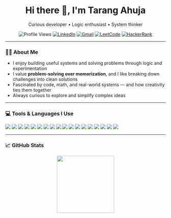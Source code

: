 <h1 align="center">Hi there 👋, I'm Tarang Ahuja</h1>
<p align="center">
  Curious developer • Logic enthusiast • System thinker
</p>

<p align="center">
  <img src="https://komarev.com/ghpvc/?username=ahujatarang&style=for-the-badge&color=blue" alt="Profile Views" />
  <a href="https://www.linkedin.com/in/ahujatarang"><img alt="LinkedIn" src="https://img.shields.io/badge/LinkedIn-0077B5?style=for-the-badge&logo=linkedin&logoColor=white"></a>
  <a href="mailto:ahujatarang@gmail.com"><img alt="Gmail" src="https://img.shields.io/badge/Email-D14836?style=for-the-badge&logo=gmail&logoColor=white"></a>
  <a href="https://leetcode.com/ahujatarang"><img alt="LeetCode" src="https://img.shields.io/badge/LeetCode-FFA116?style=for-the-badge&logo=leetcode&logoColor=white"></a>
  <a href="https://www.hackerrank.com/ahujatarang"><img alt="HackerRank" src="https://img.shields.io/badge/HackerRank-2EC866?style=for-the-badge&logo=hackerrank&logoColor=white"></a>
</p>

---

### 👨‍💻 About Me

- I enjoy building useful systems and solving problems through logic and experimentation  
- I value **problem-solving over memorization**, and I like breaking down challenges into clean solutions  
- Fascinated by code, math, and real-world systems — and how creativity ties them together  
- Always curious to explore and simplify complex ideas

---

### 💻 Tools & Languages I Use

<p align="left">
  <!-- Programming Languages -->
  <img src="https://img.shields.io/badge/C-A8B9CC?style=flat-square&logo=c&logoColor=black"/>
  <img src="https://img.shields.io/badge/C++-00599C?style=flat-square&logo=c%2B%2B&logoColor=white"/>
  <img src="https://img.shields.io/badge/Python-3776AB?style=flat-square&logo=python&logoColor=white"/>
  <img src="https://img.shields.io/badge/JavaScript-F7DF1E?style=flat-square&logo=javascript&logoColor=black"/>
  <img src="https://img.shields.io/badge/HTML5-E34F26?style=flat-square&logo=html5&logoColor=white"/>
  <img src="https://img.shields.io/badge/CSS3-1572B6?style=flat-square&logo=css3&logoColor=white"/>

  <!-- Frameworks & Tools -->
  <img src="https://img.shields.io/badge/Django-092E20?style=flat-square&logo=django&logoColor=white"/>
  <img src="https://img.shields.io/badge/React-20232A?style=flat-square&logo=react&logoColor=61DAFB"/>
  <img src="https://img.shields.io/badge/Flutter-02569B?style=flat-square&logo=flutter&logoColor=white"/>
  <img src="https://img.shields.io/badge/MySQL-4479A1?style=flat-square&logo=mysql&logoColor=white"/>

  <!-- IDEs and Platforms -->
  <img src="https://img.shields.io/badge/VS%20Code-007ACC?style=flat-square&logo=visual-studio-code&logoColor=white"/>
  <img src="https://img.shields.io/badge/Jupyter-F37626?style=flat-square&logo=jupyter&logoColor=white"/>
  <img src="https://img.shields.io/badge/Google%20Colab-F9AB00?style=flat-square&logo=googlecolab&logoColor=white"/>

  <!-- Design -->
  <img src="https://img.shields.io/badge/Photoshop-31A8FF?style=flat-square&logo=adobephotoshop&logoColor=white"/>
  <img src="https://img.shields.io/badge/GIMP-5C5543?style=flat-square&logo=gimp&logoColor=white"/>

  <!-- OS & Infra -->
  <img src="https://img.shields.io/badge/Linux-FCC624?style=flat-square&logo=linux&logoColor=black"/>
  <img src="https://img.shields.io/badge/Ubuntu-E95420?style=flat-square&logo=ubuntu&logoColor=white"/>
  <img src="https://img.shields.io/badge/Docker-2496ED?style=flat-square&logo=docker&logoColor=white"/>
</p>

---

### 📈 GitHub Stats

<p align="center">
  <img src="https://github-readme-stats.vercel.app/api?username=ahujatarang&show_icons=true&theme=dark&hide_title=true" height="180"/>
</p>


